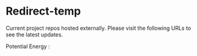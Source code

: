 # Redirect-temp

Current project repos hosted externally.
Please visit the following URLs to see the latest updates.

Potential Energy : 
